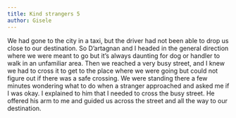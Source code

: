 ```yaml
---
title: Kind strangers 5
author: Gisele
---
```


We had gone to the city in a taxi, but the driver had not been able to drop us close to our destination. So D’artagnan and I headed in the general direction where we were meant to go but it’s always daunting for dog or handler to walk in an unfamiliar area. Then we reached a very busy street, and I knew we had to cross it to get to the place where we were going but could not figure out if there was a safe crossing. We were standing there a few minutes wondering what to do when a stranger approached and asked me if I was okay. I explained to him that I needed to cross the busy street. He offered his arm to me and guided us across the street and all the way to our destination.
